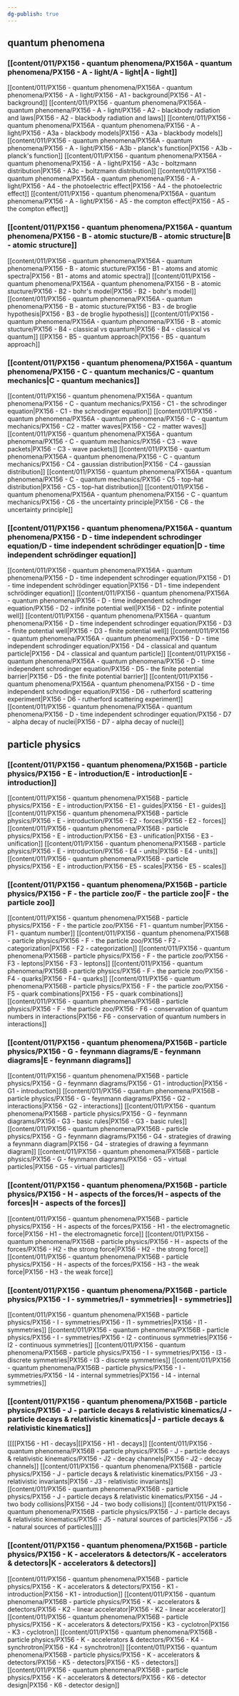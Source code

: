 ```yaml
---
dg-publish: true
---
```


## quantum phenomena
### [[content/011/PX156 - quantum phenomena/PX156A - quantum phenomena/PX156 - A - light/A - light\|A - light]]
[[content/011/PX156 - quantum phenomena/PX156A - quantum phenomena/PX156 - A - light/PX156 - A1 - background\|PX156 - A1 - background]]
[[content/011/PX156 - quantum phenomena/PX156A - quantum phenomena/PX156 - A - light/PX156 - A2 - blackbody radiation and laws\|PX156 - A2 - blackbody radiation and laws]]
[[content/011/PX156 - quantum phenomena/PX156A - quantum phenomena/PX156 - A - light/PX156 - A3a - blackbody models\|PX156 - A3a - blackbody models]]
[[content/011/PX156 - quantum phenomena/PX156A - quantum phenomena/PX156 - A - light/PX156 - A3b - planck's function\|PX156 - A3b - planck's function]]
[[content/011/PX156 - quantum phenomena/PX156A - quantum phenomena/PX156 - A - light/PX156 - A3c - boltzmann distribution\|PX156 - A3c - boltzmann distribution]]
[[content/011/PX156 - quantum phenomena/PX156A - quantum phenomena/PX156 - A - light/PX156 - A4 - the photoelectric effect\|PX156 - A4 - the photoelectric effect]]
[[content/011/PX156 - quantum phenomena/PX156A - quantum phenomena/PX156 - A - light/PX156 - A5 - the compton effect\|PX156 - A5 - the compton effect]]
### [[content/011/PX156 - quantum phenomena/PX156A - quantum phenomena/PX156 - B - atomic stucture/B - atomic structure\|B - atomic structure]]
[[content/011/PX156 - quantum phenomena/PX156A - quantum phenomena/PX156 - B - atomic stucture/PX156 - B1 - atoms and atomic spectra\|PX156 - B1 - atoms and atomic spectra]]
[[content/011/PX156 - quantum phenomena/PX156A - quantum phenomena/PX156 - B - atomic stucture/PX156 - B2 - bohr's model\|PX156 - B2 - bohr's model]]
[[content/011/PX156 - quantum phenomena/PX156A - quantum phenomena/PX156 - B - atomic stucture/PX156 - B3 - de broglie hypothesis\|PX156 - B3 - de broglie hypothesis]]
[[content/011/PX156 - quantum phenomena/PX156A - quantum phenomena/PX156 - B - atomic stucture/PX156 - B4 - classical  vs quantum\|PX156 - B4 - classical  vs quantum]]
[[PX156 - B5 - quantum approach\|PX156 - B5 - quantum approach]]
### [[content/011/PX156 - quantum phenomena/PX156A - quantum phenomena/PX156 - C - quantum mechanics/C - quantum mechanics\|C - quantum mechanics]]
[[content/011/PX156 - quantum phenomena/PX156A - quantum phenomena/PX156 - C - quantum mechanics/PX156 - C1 - the schrodinger equation\|PX156 - C1 - the schrodinger equation]]
[[content/011/PX156 - quantum phenomena/PX156A - quantum phenomena/PX156 - C - quantum mechanics/PX156 - C2 - matter waves\|PX156 - C2 - matter waves]]
[[content/011/PX156 - quantum phenomena/PX156A - quantum phenomena/PX156 - C - quantum mechanics/PX156 - C3 - wave packets\|PX156 - C3 - wave packets]]
[[content/011/PX156 - quantum phenomena/PX156A - quantum phenomena/PX156 - C - quantum mechanics/PX156 - C4 - gaussian distribution\|PX156 - C4 - gaussian distribution]]
[[content/011/PX156 - quantum phenomena/PX156A - quantum phenomena/PX156 - C - quantum mechanics/PX156 - C5 - top-hat distribution\|PX156 - C5 - top-hat distribution]]
[[content/011/PX156 - quantum phenomena/PX156A - quantum phenomena/PX156 - C - quantum mechanics/PX156 - C6 - the uncertainty principle\|PX156 - C6 - the uncertainty principle]]
### [[content/011/PX156 - quantum phenomena/PX156A - quantum phenomena/PX156 - D - time independent schrodinger equation/D - time independent schrödinger equation\|D - time independent schrödinger equation]]
[[content/011/PX156 - quantum phenomena/PX156A - quantum phenomena/PX156 - D - time independent schrodinger equation/PX156 - D1 - time independent schrödinger equation\|PX156 - D1 - time independent schrödinger equation]]
[[content/011/PX156 - quantum phenomena/PX156A - quantum phenomena/PX156 - D - time independent schrodinger equation/PX156 - D2 - infinite potential well\|PX156 - D2 - infinite potential well]]
[[content/011/PX156 - quantum phenomena/PX156A - quantum phenomena/PX156 - D - time independent schrodinger equation/PX156 - D3 - finite potential well\|PX156 - D3 - finite potential well]]
[[content/011/PX156 - quantum phenomena/PX156A - quantum phenomena/PX156 - D - time independent schrodinger equation/PX156 - D4 - classical and quantum particle\|PX156 - D4 - classical and quantum particle]]
[[content/011/PX156 - quantum phenomena/PX156A - quantum phenomena/PX156 - D - time independent schrodinger equation/PX156 - D5 - the finite potential barrier\|PX156 - D5 - the finite potential barrier]]
[[content/011/PX156 - quantum phenomena/PX156A - quantum phenomena/PX156 - D - time independent schrodinger equation/PX156 - D6 - rutherford scattering experiment\|PX156 - D6 - rutherford scattering experiment]]
[[content/011/PX156 - quantum phenomena/PX156A - quantum phenomena/PX156 - D - time independent schrodinger equation/PX156 - D7 - alpha decay of nuclei\|PX156 - D7 - alpha decay of nuclei]]
## particle physics
### [[content/011/PX156 - quantum phenomena/PX156B - particle physics/PX156 - E - introduction/E - introduction\|E - introduction]]
[[content/011/PX156 - quantum phenomena/PX156B - particle physics/PX156 - E - introduction/PX156 - E1 - guides\|PX156 - E1 - guides]]
[[content/011/PX156 - quantum phenomena/PX156B - particle physics/PX156 - E - introduction/PX156 - E2 - forces\|PX156 - E2 - forces]]
[[content/011/PX156 - quantum phenomena/PX156B - particle physics/PX156 - E - introduction/PX156 - E3 - unification\|PX156 - E3 - unification]]
[[content/011/PX156 - quantum phenomena/PX156B - particle physics/PX156 - E - introduction/PX156 - E4 - units\|PX156 - E4 - units]]
[[content/011/PX156 - quantum phenomena/PX156B - particle physics/PX156 - E - introduction/PX156 - E5 - scales\|PX156 - E5 - scales]]
### [[content/011/PX156 - quantum phenomena/PX156B - particle physics/PX156 - F - the particle zoo/F - the particle zoo\|F - the particle zoo]]
[[content/011/PX156 - quantum phenomena/PX156B - particle physics/PX156 - F - the particle zoo/PX156 - F1 - quantum number\|PX156 - F1 - quantum number]]
[[content/011/PX156 - quantum phenomena/PX156B - particle physics/PX156 - F - the particle zoo/PX156 - F2 - categorization\|PX156 - F2 - categorization]]
[[content/011/PX156 - quantum phenomena/PX156B - particle physics/PX156 - F - the particle zoo/PX156 - F3 - leptons\|PX156 - F3 - leptons]]
[[content/011/PX156 - quantum phenomena/PX156B - particle physics/PX156 - F - the particle zoo/PX156 - F4 - quarks\|PX156 - F4 - quarks]]
[[content/011/PX156 - quantum phenomena/PX156B - particle physics/PX156 - F - the particle zoo/PX156 - F5 - quark combinations\|PX156 - F5 - quark combinations]]
[[content/011/PX156 - quantum phenomena/PX156B - particle physics/PX156 - F - the particle zoo/PX156 - F6 - conservation of quantum numbers in interactions\|PX156 - F6 - conservation of quantum numbers in interactions]]
### [[content/011/PX156 - quantum phenomena/PX156B - particle physics/PX156 - G - feynmann diagrams/E - feynmann diagrams\|E - feynmann diagrams]]
[[content/011/PX156 - quantum phenomena/PX156B - particle physics/PX156 - G - feynmann diagrams/PX156 - G1 - introduction\|PX156 - G1 - introduction]]
[[content/011/PX156 - quantum phenomena/PX156B - particle physics/PX156 - G - feynmann diagrams/PX156 - G2 - interactions\|PX156 - G2 - interactions]]
[[content/011/PX156 - quantum phenomena/PX156B - particle physics/PX156 - G - feynmann diagrams/PX156 - G3 - basic rules\|PX156 - G3 - basic rules]]
[[content/011/PX156 - quantum phenomena/PX156B - particle physics/PX156 - G - feynmann diagrams/PX156 - G4 - strategies of drawing a feynmann diagram\|PX156 - G4 - strategies of drawing a feynmann diagram]]
[[content/011/PX156 - quantum phenomena/PX156B - particle physics/PX156 - G - feynmann diagrams/PX156 - G5 - virtual particles\|PX156 - G5 - virtual particles]]
### [[content/011/PX156 - quantum phenomena/PX156B - particle physics/PX156 - H - aspects of the forces/H - aspects of the forces\|H - aspects of the forces]]
[[content/011/PX156 - quantum phenomena/PX156B - particle physics/PX156 - H - aspects of the forces/PX156 - H1 - the electromagnetic force\|PX156 - H1 - the electromagnetic force]]
[[content/011/PX156 - quantum phenomena/PX156B - particle physics/PX156 - H - aspects of the forces/PX156 - H2 - the strong force\|PX156 - H2 - the strong force]]
[[content/011/PX156 - quantum phenomena/PX156B - particle physics/PX156 - H - aspects of the forces/PX156 - H3 - the weak force\|PX156 - H3 - the weak force]]
### [[content/011/PX156 - quantum phenomena/PX156B - particle physics/PX156 - I - symmetries/I - symmetries\|I - symmetries]]
[[content/011/PX156 - quantum phenomena/PX156B - particle physics/PX156 - I - symmetries/PX156 - I1 - symmetries\|PX156 - I1 - symmetries]]
[[content/011/PX156 - quantum phenomena/PX156B - particle physics/PX156 - I - symmetries/PX156 - I2 - continuous symmetries\|PX156 - I2 - continuous symmetries]]
[[content/011/PX156 - quantum phenomena/PX156B - particle physics/PX156 - I - symmetries/PX156 - I3 - discrete symmetries\|PX156 - I3 - discrete symmetries]]
[[content/011/PX156 - quantum phenomena/PX156B - particle physics/PX156 - I - symmetries/PX156 - I4 - internal symmetries\|PX156 - I4 - internal symmetries]]
### [[content/011/PX156 - quantum phenomena/PX156B - particle physics/PX156 - J -  particle decays & relativistic kinematics/J - particle decays & relativistic kinematics\|J - particle decays & relativistic kinematics]]
[[[[PX156 - H1 - decays\|[[PX156 - H1 - decays]]
[[content/011/PX156 - quantum phenomena/PX156B - particle physics/PX156 - J -  particle decays & relativistic kinematics/PX156 - J2 - decay channels\|PX156 - J2 - decay channels]]
[[content/011/PX156 - quantum phenomena/PX156B - particle physics/PX156 - J -  particle decays & relativistic kinematics/PX156 - J3 - relativistic invariants\|PX156 - J3 - relativistic invariants]]
[[content/011/PX156 - quantum phenomena/PX156B - particle physics/PX156 - J -  particle decays & relativistic kinematics/PX156 - J4 - two body collisions\|PX156 - J4 - two body collisions]]
[[content/011/PX156 - quantum phenomena/PX156B - particle physics/PX156 - J -  particle decays & relativistic kinematics/PX156 - J5 - natural sources of particles\|PX156 - J5 - natural sources of particles]]]]
### [[content/011/PX156 - quantum phenomena/PX156B - particle physics/PX156 - K - accelerators & detectors/K - accelerators & detectors\|K - accelerators & detectors]]
[[content/011/PX156 - quantum phenomena/PX156B - particle physics/PX156 - K - accelerators & detectors/PX156 - K1 - introduction\|PX156 - K1 - introduction]]
[[content/011/PX156 - quantum phenomena/PX156B - particle physics/PX156 - K - accelerators & detectors/PX156 - K2 - linear accelerator\|PX156 - K2 - linear accelerator]]
[[content/011/PX156 - quantum phenomena/PX156B - particle physics/PX156 - K - accelerators & detectors/PX156 - K3 - cyclotron\|PX156 - K3 - cyclotron]]
[[content/011/PX156 - quantum phenomena/PX156B - particle physics/PX156 - K - accelerators & detectors/PX156 - K4 - synchrotron\|PX156 - K4 - synchrotron]]
[[content/011/PX156 - quantum phenomena/PX156B - particle physics/PX156 - K - accelerators & detectors/PX156 - K5 - detectors\|PX156 - K5 - detectors]]
[[content/011/PX156 - quantum phenomena/PX156B - particle physics/PX156 - K - accelerators & detectors/PX156 - K6 - detector design\|PX156 - K6 - detector design]]
